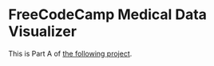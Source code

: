 # FreeCodeCamp Medical Data Visualizer

This is Part A of [the following project](https://www.freecodecamp.org/learn/data-analysis-with-python/data-analysis-with-python-projects/medical-data-visualizer).
